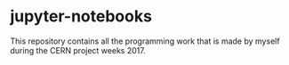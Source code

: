 # jupyter-notebooks
This repository contains all the programming work that is made by myself during the CERN project weeks 2017.
